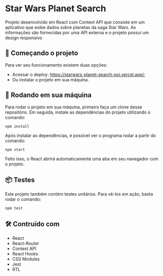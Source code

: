 # Star Wars Planet Search

<p>Projeto desenvolvido em React com Context API que consiste em um aplicativo que exibe dados sobre planetas da saga Star Wars. As informações são fornecidas por uma API externa e o projeto possui um design responsivo</p>

## 🚀 Começando o projeto

Para ver seu funcionamento existem duas opções:

* Acessar o deploy: https://starwars-planet-search-psi.vercel.app/;
* Ou instalar o projeto em sua máquina. 

## 🔧 Rodando em sua máquina

Para rodar o projeto em sua máquina, primeiro faça um clone desse repositório. Em seguida, instale as dependências do projeto utilizando o comando:
```
npm install
```
Após instalar as dependências, é possível ver o programa rodar a partir do comando:
```
npm start
```
Feito isso, o React abrirá automaticamente uma aba em seu navegador com o projeto.

## 📦 Testes

Este projeto também contém testes unitários. Para vê-los em ação, basta rodar o comando:
```
npm test
```

## 🛠️ Contruído com

* React
* React-Router
* Context API
* React Hooks
* CSS Modules
* Jest
* RTL
